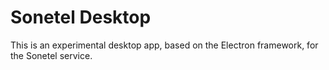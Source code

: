 # Sonetel Desktop

This is an experimental desktop app, based on the Electron framework, for the Sonetel service.